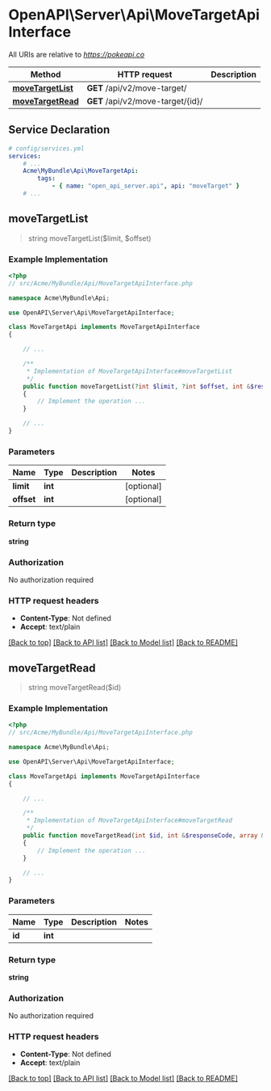 # OpenAPI\Server\Api\MoveTargetApiInterface

All URIs are relative to *https://pokeapi.co*

Method | HTTP request | Description
------------- | ------------- | -------------
[**moveTargetList**](MoveTargetApiInterface.md#moveTargetList) | **GET** /api/v2/move-target/ | 
[**moveTargetRead**](MoveTargetApiInterface.md#moveTargetRead) | **GET** /api/v2/move-target/{id}/ | 


## Service Declaration
```yaml
# config/services.yml
services:
    # ...
    Acme\MyBundle\Api\MoveTargetApi:
        tags:
            - { name: "open_api_server.api", api: "moveTarget" }
    # ...
```

## **moveTargetList**
> string moveTargetList($limit, $offset)



### Example Implementation
```php
<?php
// src/Acme/MyBundle/Api/MoveTargetApiInterface.php

namespace Acme\MyBundle\Api;

use OpenAPI\Server\Api\MoveTargetApiInterface;

class MoveTargetApi implements MoveTargetApiInterface
{

    // ...

    /**
     * Implementation of MoveTargetApiInterface#moveTargetList
     */
    public function moveTargetList(?int $limit, ?int $offset, int &$responseCode, array &$responseHeaders): array|object|null
    {
        // Implement the operation ...
    }

    // ...
}
```

### Parameters

Name | Type | Description  | Notes
------------- | ------------- | ------------- | -------------
 **limit** | **int**|  | [optional]
 **offset** | **int**|  | [optional]

### Return type

**string**

### Authorization

No authorization required

### HTTP request headers

 - **Content-Type**: Not defined
 - **Accept**: text/plain

[[Back to top]](#) [[Back to API list]](../../README.md#documentation-for-api-endpoints) [[Back to Model list]](../../README.md#documentation-for-models) [[Back to README]](../../README.md)

## **moveTargetRead**
> string moveTargetRead($id)



### Example Implementation
```php
<?php
// src/Acme/MyBundle/Api/MoveTargetApiInterface.php

namespace Acme\MyBundle\Api;

use OpenAPI\Server\Api\MoveTargetApiInterface;

class MoveTargetApi implements MoveTargetApiInterface
{

    // ...

    /**
     * Implementation of MoveTargetApiInterface#moveTargetRead
     */
    public function moveTargetRead(int $id, int &$responseCode, array &$responseHeaders): array|object|null
    {
        // Implement the operation ...
    }

    // ...
}
```

### Parameters

Name | Type | Description  | Notes
------------- | ------------- | ------------- | -------------
 **id** | **int**|  |

### Return type

**string**

### Authorization

No authorization required

### HTTP request headers

 - **Content-Type**: Not defined
 - **Accept**: text/plain

[[Back to top]](#) [[Back to API list]](../../README.md#documentation-for-api-endpoints) [[Back to Model list]](../../README.md#documentation-for-models) [[Back to README]](../../README.md)

